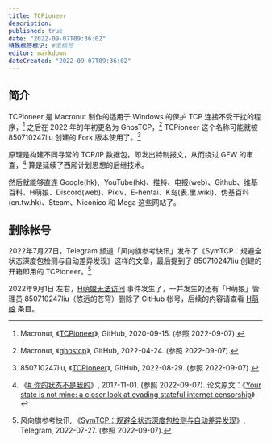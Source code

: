 ```yaml
---
title: TCPioneer
description:
published: true
date: "2022-09-07T09:36:02"
特殊标签标记: #无标签
editor: markdown
dateCreated: "2022-09-07T09:36:02"
---
```


## 简介

TCPioneer 是 Macronut 制作的适用于 Windows 的保护 TCP 连接不受干扰的程序，[^Macronut_TCPioneer] 之后在 2022 年的年初更名为 GhosTCP，[^macronut_ghostcp] TCPioneer 这个名称可能就被 850710247liu 创建的 Fork 版本使用了。[^850710247liu_TCPioneer]

[^Macronut_TCPioneer]: Macronut, 《[TCPioneer](https://web.archive.org/web/20200915135543/https://github.com/Macronut/TCPioneer)》, GitHub, 2020-09-15. (参照 2022-09-07).

[^macronut_ghostcp]: Macronut, 《[ghostcp](https://web.archive.org/web/20220424044513/https://github.com/macronut/ghostcp)》, GitHub, 2022-04-24. (参照 2022-09-07).

[^850710247liu_TCPioneer]: 850710247liu, 《[TCPioneer](https://web.archive.org/web/20220829130731/https://github.com/850710247liu/TCPioneer)》, GitHub, 2022-08-29. (参照 2022-09-07).

原理是构建不同寻常的 TCP/IP 数据包，即发出特制报文，从而绕过 GFW 的审查，[^Your_State_is_Not_Mine_zh_CN] 算是延续了西厢计划思想的后继技术。

[^Your_State_is_Not_Mine_zh_CN]: 《[# 你的状态不是我的](https://web.archive.org/web/20220806091341/https://rentry.co/Your_State_is_Not_Mine_zh_CN)》, 2017-11-01. (参照 2022-09-07). 论文原文：《[Your state is not mine: a closer look at evading stateful internet censorship](https://dl.acm.org/doi/10.1145/3131365.3131374)》

然后就能够直连 Google(hk)、YouTube(hk)、推特、电报(web)、Github、维基百科、H萌娘、Discord(web)、Pixiv、E-hentai、K岛(表.里.wiki)、伪基百科(cn.tw.hk)、Steam、Niconico 和 Mega 这些网站了。

## 删除帐号

2022年7月27日，Telegram 频道「风向旗参考快讯」发布了《SymTCP：规避全状态深度包检测与自动差异发现》这样的文章，最后提到了 850710247liu 创建的开箱即用的 TCPioneer。[^xhqcankao]

[^xhqcankao]: 风向旗参考快讯, 《[SymTCP：规避全状态深度包检测与自动差异发现](https://web.archive.org/web/20220907033917/https://t.me/s/xhqcankao/3316)》, Telegram, 2022-07-27. (参照 2022-09-07).

2022年9月1日 左右，[H萌娘无法访问](/website/萌娘百科.md#相关网站h萌娘无法访问) 事件发生了，一并发生的还有「H萌娘」管理员 850710247liu（悠远的苍穹）删除了 GitHub 帐号，后续的内容请查看 [H萌娘](/website/H萌娘.md) 条目。
